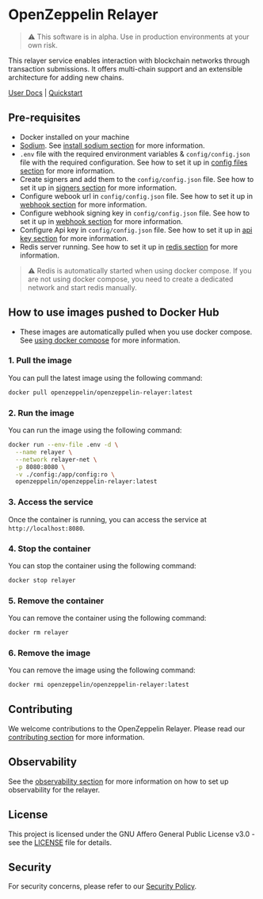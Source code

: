 # OpenZeppelin Relayer

> :warning: This software is in alpha. Use in production environments at your own risk.

This relayer service enables interaction with blockchain networks through transaction submissions. It offers multi-chain support and an extensible architecture for adding new chains.

[User Docs](https://docs.openzeppelin.com/relayer/) | [Quickstart](https://docs.openzeppelin.com/relayer/quickstart)

## Pre-requisites

- Docker installed on your machine
- [Sodium](https://doc.libsodium.org/). See [install sodium section](https://github.com/OpenZeppelin/openzeppelin-relayer?tab=readme-ov-file#install-sodium) for more information.
- `.env` file with the required environment variables & `config/config.json` file with the required configuration. See how to set it up in [config files section](https://github.com/OpenZeppelin/openzeppelin-relayer?tab=readme-ov-file#config-files) for more information.
- Create signers and add them to the `config/config.json` file. See how to set it up in [signers section](https://github.com/OpenZeppelin/openzeppelin-relayer?tab=readme-ov-file#creating-a-signer) for more information.
- Configure webook url in `config/config.json` file. See how to set it up in [webhook section](https://github.com/OpenZeppelin/openzeppelin-relayer?tab=readme-ov-file#configure-webhook-url) for more information.
- Configure webhook signing key in `config/config.json` file. See how to set it up in [webhook section](https://github.com/OpenZeppelin/openzeppelin-relayer?tab=readme-ov-file#configure-webhook-signing-key) for more information.
- Configure Api key in `config/config.json` file. See how to set it up in [api key section](https://github.com/OpenZeppelin/openzeppelin-relayer?tab=readme-ov-file#configure-api-key) for more information.
- Redis server running. See how to set it up in [redis section](https://github.com/OpenZeppelin/openzeppelin-relayer?tab=readme-ov-file#starting-redis-manually-without-docker-compose) for more information.

> :warning: Redis is automatically started when using docker compose. If you are not using docker compose, you need to create a dedicated network and start redis manually.

## How to use images pushed to Docker Hub

- These images are automatically pulled when you use docker compose. See [using docker compose](https://github.com/OpenZeppelin/openzeppelin-relayer?tab=readme-ov-file#running-services-with-docker-compose) for more information.

### 1. Pull the image

You can pull the latest image using the following command:

```bash
docker pull openzeppelin/openzeppelin-relayer:latest
```

### 2. Run the image

You can run the image using the following command:

```bash
docker run --env-file .env -d \
  --name relayer \
  --network relayer-net \
  -p 8080:8080 \
  -v ./config:/app/config:ro \
  openzeppelin/openzeppelin-relayer:latest
```

### 3. Access the service

Once the container is running, you can access the service at `http://localhost:8080`.

### 4. Stop the container

You can stop the container using the following command:

```bash
docker stop relayer
```

### 5. Remove the container

You can remove the container using the following command:

```bash
docker rm relayer
```

### 6. Remove the image

You can remove the image using the following command:

```bash
docker rmi openzeppelin/openzeppelin-relayer:latest
```

## Contributing

We welcome contributions to the OpenZeppelin Relayer. Please read our [contributing section](https://github.com/OpenZeppelin/openzeppelin-relayer/?tab=readme-ov-file#contributing) for more information.

## Observability

See the [observability section](https://github.com/OpenZeppelin/openzeppelin-relayer/?tab=readme-ov-file#observability) for more information on how to set up observability for the relayer.

## License

This project is licensed under the GNU Affero General Public License v3.0 - see the [LICENSE](LICENSE) file for details.

## Security

For security concerns, please refer to our [Security Policy](SECURITY.md).
